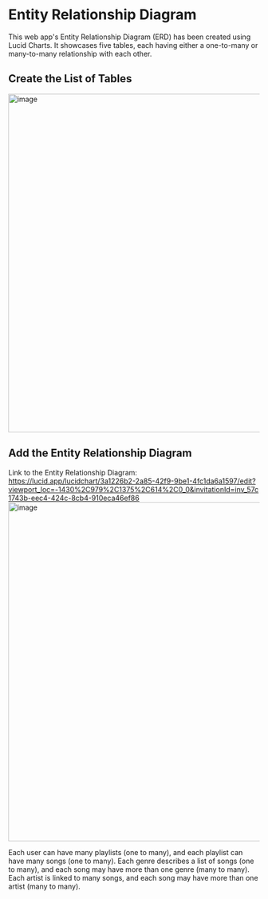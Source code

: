 # Entity Relationship Diagram

This web app's Entity Relationship Diagram (ERD) has been created using Lucid Charts. It showcases five tables, each having either a one-to-many or many-to-many relationship with each other. 

## Create the List of Tables
<img width="679" alt="image" src="https://github.com/Justin5802/web103_finalproject/assets/98132824/8e0935fc-8c32-4485-9d6b-6115e3cb04dd">



## Add the Entity Relationship Diagram

Link to the Entity Relationship Diagram: 
https://lucid.app/lucidchart/3a1226b2-2a85-42f9-9be1-4fc1da6a1597/edit?viewport_loc=-1430%2C979%2C1375%2C614%2C0_0&invitationId=inv_57c1743b-eec4-424c-8cb4-910eca46ef86 
<img width="680" alt="image" src="https://github.com/Justin5802/web103_finalproject/assets/98132824/27f4d33a-8aaa-4b35-8a05-345907976621">

Each user can have many playlists (one to many), and each playlist can have many songs (one to many).
Each genre describes a list of songs (one to many), and each song may have more than one genre (many to many).
Each artist is linked to many songs, and each song may have more than one artist (many to many).


